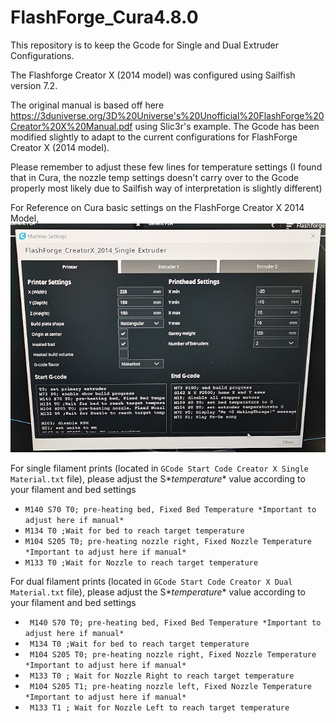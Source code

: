 # FlashForge_Cura4.8.0
This repository is to keep the Gcode for Single and Dual Extruder Configurations.

The Flashforge Creator X (2014 model) was configured using Sailfish version 7.2.

The original manual is based off here https://3duniverse.org/3D%20Universe's%20Unofficial%20FlashForge%20Creator%20X%20Manual.pdf using Slic3r's example. The Gcode has been modified slightly to adapt to the current configurations for FlashForge Creator X (2014 model). 

Please remember to adjust these few lines for temperature settings (I found that in Cura, the nozzle temp settings doesn't carry over to the Gcode properly most likely due to Sailfish way of interpretation is slightly different)

For Reference on Cura basic settings on the FlashForge Creator X 2014 Model, 
![FlashForge Creator X](FlashForge_CreatorX_Cura.png)

For single filament prints (located in ```GCode Start Code Creator X Single Material.txt``` file), please adjust the S*_temperature_* value according to your filament and bed settings
* ```M140 S70 T0; pre-heating bed, Fixed Bed Temperature *Important to adjust here if manual*```
* ```M134 T0 ;Wait for bed to reach target temperature```
* ```M104 S205 T0; pre-heating nozzle right, Fixed Nozzle Temperature *Important to adjust here if manual*```
* ```M133 T0 ;Wait for Nozzle to reach target temperature```

For dual filament prints (located in ```GCode Start Code Creator X Dual Material.txt``` file), please adjust the S*_temperature_* value according to your filament and bed settings
* ``` M140 S70 T0; pre-heating bed, Fixed Bed Temperature *Important to adjust here if manual*``` 
* ``` M134 T0 ;Wait for bed to reach target temperature``` 
* ``` M104 S205 T0; pre-heating nozzle right, Fixed Nozzle Temperature *Important to adjust here if manual*``` 
* ``` M133 T0 ; Wait for Nozzle Right to reach target temperature``` 
* ``` M104 S205 T1; pre-heating nozzle left, Fixed Nozzle Temperature *Important to adjust here if manual*``` 
* ``` M133 T1 ; Wait for Nozzle Left to reach target temperature``` 
